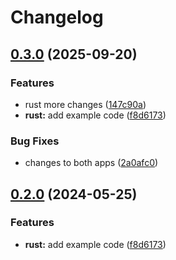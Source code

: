 # Changelog

## [0.3.0](https://github.com/guyderriman-ship-it/release-please-monorepo-example/compare/hello_rust@v0.2.0...hello_rust@v0.3.0) (2025-09-20)


### Features

* rust more changes ([147c90a](https://github.com/guyderriman-ship-it/release-please-monorepo-example/commit/147c90aacb459f6583b8efa11367714178b50e9b))
* **rust:** add example code ([f8d6173](https://github.com/guyderriman-ship-it/release-please-monorepo-example/commit/f8d61736e63e4c1baf1d881c50556fa0ba6829d0))


### Bug Fixes

* changes to both apps ([2a0afc0](https://github.com/guyderriman-ship-it/release-please-monorepo-example/commit/2a0afc030b9987e0f6bf5cf0d9fd13d127e8f377))

## [0.2.0](https://github.com/amarjanica/release-please-monorepo-example/compare/hello_rust-v0.1.0...hello_rust@v0.2.0) (2024-05-25)


### Features

* **rust:** add example code ([f8d6173](https://github.com/amarjanica/release-please-monorepo-example/commit/f8d61736e63e4c1baf1d881c50556fa0ba6829d0))
